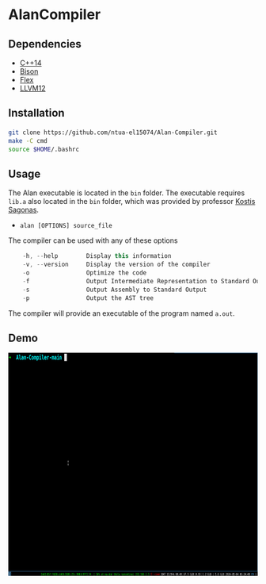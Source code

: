 # AlanCompiler

## Dependencies
* [C++14](https://www.cplusplus.com/)
* [Bison](https://www.gnu.org/software/bison/)
* [Flex](https://en.wikipedia.org/wiki/Flex_(lexical_analyser_generator))
* [LLVM12](https://llvm.org/)

## Installation 
```bash 
git clone https://github.com/ntua-el15074/Alan-Compiler.git
make -C cmd
source $HOME/.bashrc
```

## Usage 
The Alan executable is located in the ```bin``` folder.
The executable requires ```lib.a``` also located in the ```bin``` folder, 
which was provided by professor [Kostis Sagonas](https://github.com/kostis).

* ```alan [OPTIONS] source_file```

The compiler can be used with any of these options
```c++
    -h, --help        Display this information
    -v, --version     Display the version of the compiler
    -o                Optimize the code
    -f                Output Intermediate Representation to Standard Output
    -s                Output Assembly to Standard Output
    -p                Output the AST tree 
```

The compiler will provide an executable of the program named ```a.out```.

## Demo 
<div align="center">
    <img src="./assets/hello.gif" width="600" height="450" />
</div>

